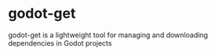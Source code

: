 # godot-get
godot-get is a lightweight tool for managing and downloading dependencies in Godot projects
